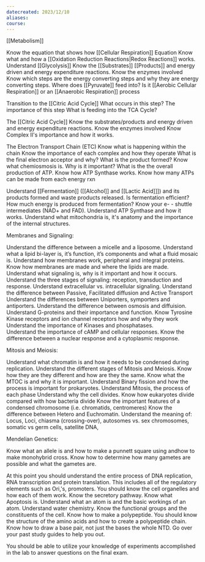 ```yaml
---
datecreated: 2023/12/10
aliases: 
course:
---
```

[[Metabolism]]

Know the equation that shows how [[Cellular Respiration]] Equation 
Know what and how a [[Oxidation Reduction Reactions|Redox Reactions]] works.
Understand [[Glycolysis]]
	Know the [[Substrates]] [[Products]] and energy driven and energy expenditure reactions. 
	Know the enzymes involved 	
	Know which steps are the energy converting steps and why they are energy converting steps.
	Where does [[Pyruvate]] feed into?
	Is it [[Aerobic Cellular Respiration]] or an [[Anaerobic Respiration]] process

Transition to the [[Citric Acid Cycle]]
	What occurs in this step?
	The importance of this step
	What is feeding into the TCA Cycle?

The [[Citric Acid Cycle]]
	Know the substrates/products and energy driven and energy expenditure reactions. 
	Know the enzymes involved 
	Know Complex II's importance and how it works.

The Electron Transport Chain (ETC)
	Know what is happening within the chain
	Know the importance of each complex and how they operate
	What is the final electron acceptor and why? What is the product formed?
	Know what chemiosmosis is. Why is it important? What is the the overall production of ATP.
	Know how ATP Synthase works.
	Know how many ATPs can be made from each energy rxn

Understand [[Fermentation]] ([[Alcohol]] and [[Lactic Acid]]]) and its products formed and waste products released.
	Is fermentation efficient?
	 How much energy is produced from fermentation?
	 Know your e- - shuttle intermediates (NAD+ and FAD).
	 Understand ATP Synthase and how it works.
	 Understand what mitochondria is, it's anatomy and the importance of the internal structures.

Membranes and Signaling:

Understand the difference between a micelle and a liposome.
Understand what a lipid bi-layer is, it’s function, it’s components and what a fluid mosaic is.
Understand how membranes work, peripheral and integral proteins.
Know how membranes are made and where the lipids are made.
Understand what signaling is, why is it important and how it occurs.
Understand the three stages of signaling: reception, transduction and response.
Understand extracellular vs. intracellular signaling.
Understand the difference between Passive, Facilitated diffusion and Active Transport
Understand the differences between Uniporters, symporters and antiporters.
Understand the difference between osmosis and diffuision.
Understand G-proteins and their importance and function.
Know Tyrosine Kinase receptors and ion channel receptors how and why they work
Understand the importance of Kinases and phosphatases.	
Understand the importance of cAMP and cellular responses.
Know the difference between a nuclear response and a cytoplasmic response.

Mitosis and Meiosis:

Understand what chromatin is and how it needs to be condensed during replication.
Understand the different stages of Mitosis and Meiosis. Know how they are they
  different and how are they the same.
Know what the MTOC is and why it is important.
Understand Binary fission and how the process is important for prokaryotes.
Understand Mitosis, the process of each phase
Understand why the cell divides.
Know how eukaryotes divide compared with how bacteria divide 
Know the important features of a condensed chromosome (i.e. chromatids, centromeres)
Know the difference between Hetero and Euchromatin.
Understand the meaning of: Locus, Loci, chiasma (crossing-over), autosomes vs. sex chromosomes, somatic vs germ cells, satellite DNA, 

Mendelian Genetics:

Know what an allele is and how to make a punnett square using andhow to make monohybrid cross.
Know how to determine how many gametes are possible and what the gametes are.

At this point you should understand the entire process of DNA replication, RNA transcription and protein translation. This includes all of the regulatory elements such as Ori,'s, promoters. You should know the cell organelles and how each of them work. Know the secretory pathway. Know what Apoptosis is. Understand what an atom is and the basic workings of an atom. Understand water chemistry. Know the functional groups and the constituents of the cell. Know how to make a polypeptide. You should know the structure of the amino acids and how to create a polypeptide chain. Know how to draw a base pair, not just the bases the whole NTD. Go over your past study guides to help you out.

You should be able to utilize your knowledge of experiments accomplished in the lab to answer questions on the final exam.
 




